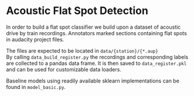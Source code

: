 # Acoustic Flat Spot Detection


In order to build a flat spot classifier we build upon a dataset of acoustic drive by train recordings. 
Annotators marked sections containing flat spots in audacity project files.

The files are expected to be located in `data/{station}/{*.aup}`  
By calling `data_build_register.py` the recordings and corresponding labels are collected to a pandas data frame.
It is then saved to `data_register.pkl` and can be used for customizable data loaders.

Baseline models using readily available sklearn implementations can be found in `model_basic.py`.
 